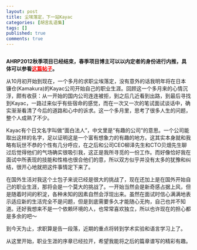 ```yaml
---
layout: post
title: 尘埃落定，下一站Kayac
categories: [胡言乱语集]
tags: []
published: true
comments: true
---
```

<a href="http://www.onevcat.com/wp-content/uploads/2011/11/kayac.png"><img class="aligncenter size-full wp-image-316" title="kayac" src="http://www.onevcat.com/wp-content/uploads/2011/11/kayac.png" alt=""/></a>

<strong>AHRP2012秋季项目已经结束，春季项目博主可以以内定者的身份进行内推，具体可以参看<a href="http://www.onevcat.com/2012/01/ahrp2012/"><span style="color: #ff0000;">这篇帖子</span></a>。</strong>

从10月初开始到现在，一个多月的求职尘埃落定，没有意外的话我明年将在日本镰仓(<span>Kamakura</span>)的Kayac公司开始自己的职业生涯。回顾这一个多月来的心情沉浮，颇有收获：从一开始的国内公司连连被拒，到之后几近看到出路，到最后寻找到Kayac，一路过来似乎有些宿命的感觉，而在一次又一次的笔试面试谈话中，确实渐渐看清了今后的道路和心中的诉求。这一个多月里，思考了很多人生的问题，整个人成熟了不少。

Kayac有个日文名字叫做“面白法人”，中文里是“有趣的公司”的意思。一个公司能取出这样的名字，足以证明这是一个富有想象力的有趣的地方。这其实本身就和我略有玩世不恭的个性有几分呼应，在之后和公司CEO柳泽先生和CTO贝畑先生聊过后觉得他们的气场确实很吸引我，这正是我所寻觅的一份工作。而好像恰好我在面试中所表现的技能和性格也很合他们的意，所以双方似乎并没有太多的犹豫和纠结，很开心地就把这件事情定下来了。

在国外生活对我这个土包子来说已经是很大的挑战了，现在还加上是在国外开始自己的职业生涯，那将会是一个莫大的挑战了。一开始当然会是新奇感占据上风，但是随着时间的积淀，各种未知的因素自然会浮现出来。虽然在面试时信心满满地表示适应新的生活完全不是问题，但是到底需要多久才能随心无拘，自己也并不知道。还好我想来不是一个依赖环境的人，也常常喜欢独立，所以也许现在的担心都是多余的吧～

到今天为止，求职算是告一段落，近期的重点将转到学术实验和语言学习上了。

从这里开始，职业生涯的序章已经拉开，希望我能将之后的篇章谱写的精彩有趣。
